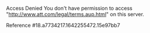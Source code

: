 Access Denied
You don't have permission to access "http://www.att.com/legal/terms.aup.html" on this server.

Reference #18.a7734217.1642255472.15e97bb7